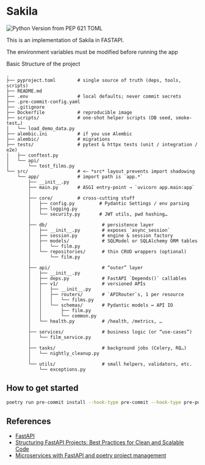 # Sakila

![Python Version from PEP 621 TOML](https://img.shields.io/python/required-version-toml?tomlFilePath=https://raw.githubusercontent.com/Mandroide/cms-otek-backend/refs/heads/main/pyproject.toml)

This is an implementation of Sakila in FASTAPI.

The environment variables must be modified before running the app

Basic Structure of the project
```
.
├── pyproject.toml        # single source of truth (deps, tools, scripts)
├── README.md
├── .env                  # local defaults; never commit secrets
├── .pre-commit-config.yaml
├── .gitignore
├── Dockerfile            # reproducible image
├── scripts/              # one-shot helper scripts (DB seed, smoke-test…)
│   └── load_demo_data.py
├── alembic.ini           # if you use Alembic
├── alembic/              # migrations
├── tests/                # pytest & httpx tests (unit / integration / e2e)
│   ├── conftest.py
│   └── api/
│       └── test_films.py
└── src/                  # <— *src* layout prevents import shadowing
    └── app/              # import path is `app.*`
        ├── __init__.py
        ├── main.py       # ASGI entry-point → `uvicorn app.main:app`
        │
        ├── core/         # cross-cutting stuff
        │   ├── config.py         # Pydantic Settings / env parsing
        │   ├── logging.py
        │   └── security.py       # JWT utils, pwd hashing…
        │
        ├── db/                    # persistence layer
        │   ├── __init__.py        # exposes `async_session`
        │   ├── session.py         # engine & session factory
        │   ├── models/            # SQLModel or SQLAlchemy ORM tables
        │   │   └── film.py
        │   └── repositories/      # thin CRUD wrappers (optional)
        │       └── film.py
        │
        ├── api/                   # “outer” layer
        │   ├── __init__.py
        │   ├── deps.py            # FastAPI `Depends()` callables
        │   ├── v1/                # versioned APIs
        │   │   ├── __init__.py
        │   │   ├── routers/       # `APIRouter`s, 1 per resource
        │   │   │   └── films.py
        │   │   └── schemas/       # Pydantic models ↔ API IO
        │   │       ├── film.py
        │   │       └── common.py
        │   └── health.py          # /health, /metrics, …
        │
        ├── services/              # business logic (or “use-cases”)
        │   └── film_service.py
        │
        ├── tasks/                 # background jobs (Celery, RQ…)
        │   └── nightly_cleanup.py
        │
        └── utils/                 # small helpers, validators, etc.
            └── exceptions.py

```
## How to get started
```bash
poetry run pre-commit install --hook-type pre-commit --hook-type pre-push --hook-type commit-msg
```

## References
- [FastAPI](https://fastapi.tiangolo.com/)
- [Structuring FastAPI Projects: Best Practices for Clean and Scalable Code](https://medium.com/@agusabdulrahman/structuring-fastapi-projects-best-practices-for-clean-and-scalable-code-a993b297ea3a)
- [Microservices with FastAPI and poetry project management](https://tomasgis.com/microservices-with-fastapi-and-poetry-project-management-4c2c49f0fdda)
